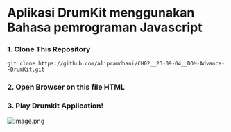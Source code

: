 # Aplikasi DrumKit menggunakan Bahasa pemrograman Javascript

### 1. Clone This Repository

```shell
git clone https://github.com/alipramdhani/CH02__23-09-04__DOM-Advance--DrumKit.git
```

### 2. Open Browser on this file HTML

### 3. Play Drumkit Application!

![image.png]({./../public/Drumkit-App-Image.png})
